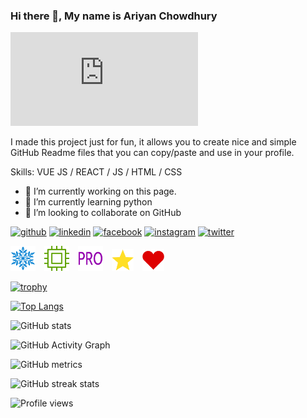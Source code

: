 















### Hi there 👋, My name is Ariyan Chowdhury 
![](https://m.facebook.com/photo.php?fbid=153063707471740&id=100083043330261&set=a.118380844273360&eav=AfaH2pSxMZ1dOKDZZIbp5LHs5pf2xOgM3Lv1BqnO0RlbZBKVSQpftXfVHrTnu_--wxU&paipv=0&source=44)

I made this project just for fun, it allows you to create nice and simple GitHub Readme files that you can copy/paste and use in your profile.

Skills: VUE JS / REACT / JS / HTML / CSS

- 🔭 I’m currently working on this page. 
- 🌱 I’m currently learning python  
- 👯 I’m looking to collaborate on GitHub  


[<img src='https://cdn.jsdelivr.net/npm/simple-icons@3.0.1/icons/github.svg' alt='github' height='40'>](https://github.com/https://github.com/ariyan4010)  [<img src='https://cdn.jsdelivr.net/npm/simple-icons@3.0.1/icons/linkedin.svg' alt='linkedin' height='40'>](https://www.linkedin.com/in/Ariyan4010/)  [<img src='https://cdn.jsdelivr.net/npm/simple-icons@3.0.1/icons/facebook.svg' alt='facebook' height='40'>](https://www.facebook.com/https://www.facebook.com/profile.php?id=100083043330261&mibextid=ZbWKwL)  [<img src='https://cdn.jsdelivr.net/npm/simple-icons@3.0.1/icons/instagram.svg' alt='instagram' height='40'>](https://www.instagram.com/Ariyan4010/)  [<img src='https://cdn.jsdelivr.net/npm/simple-icons@3.0.1/icons/twitter.svg' alt='twitter' height='40'>](https://twitter.com/Ariyan4010)  

<a href='https://archiveprogram.github.com/'><img src='https://raw.githubusercontent.com/acervenky/animated-github-badges/master/assets/acbadge.gif' width='40' height='40'></a> <a href='https://docs.github.com/en/developers'><img src='https://raw.githubusercontent.com/acervenky/animated-github-badges/master/assets/devbadge.gif' width='40' height='40'></a> <a href='https://github.com/pricing'><img src='https://raw.githubusercontent.com/acervenky/animated-github-badges/master/assets/pro.gif' width='40' height='40'></a> <a href='https://stars.github.com/'><img src='https://raw.githubusercontent.com/acervenky/animated-github-badges/master/assets/starbadge.gif' width='35' height='35'></a> <a href='https://docs.github.com/en/github/supporting-the-open-source-community-with-github-sponsors'><img src='https://raw.githubusercontent.com/acervenky/animated-github-badges/master/assets/sponsorbadge.gif' width='35' height='35'></a> 

[![trophy](https://github-profile-trophy.vercel.app/?username=https://github.com/ariyan4010)](https://github.com/ryo-ma/github-profile-trophy)

[![Top Langs](https://github-readme-stats.vercel.app/api/top-langs/?username=https://github.com/ariyan4010)](https://github.com/anuraghazra/github-readme-stats)

![GitHub stats](https://github-readme-stats.vercel.app/api?username=https://github.com/ariyan4010&show_icons=true&count_private=true)  

![GitHub Activity Graph](https://activity-graph.herokuapp.com/graph?username=https://github.com/ariyan4010)  

![GitHub metrics](https://metrics.lecoq.io/https://github.com/ariyan4010)  

![GitHub streak stats](https://streak-stats.demolab.com/?user=https://github.com/ariyan4010)  

![Profile views](https://gpvc.arturio.dev/https://github.com/ariyan4010)  
